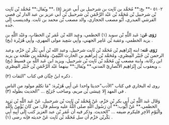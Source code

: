 ٥١٠٢ -** بخ:** مُحَمَّد بن ثَابِت بن شرحبيل بن أَبي عزيز (٥) ،** ويُقال:** مُحَمَّد بْن ثَابِت بْن شرحبيل بْن مُحَمَّد بْن عَبْد الرَّحْمَنِ بْن شرحبيل بْن أَبي عزيز بن عبد الدار بْن قصي القرشي العبدري، أَبُو مصعب الحجازي، والد مصعب بْن محمد بن ثابت. وقدينسب إِلَى جده.

**رَوَى عَن:** عَبد اللَّهِ بْن سويد (١) الخطمي، وعبد الله بْن عُمَر بْن الخطاب، وعَبْد اللَّهِ بن يزيد الخطمي، وعقبة بْن عَامِر الجهني، وأَبِي سَعِيد مولى المهري، وأَبِي هُرَيْرة (بخ) .

**رَوَى عَنه:** ابنه إِبْرَاهِيم بْن مُحَمَّد بْن ثَابِت شرحبيل، وعبد الله بْن أَبي بَكْر بْن حَزْم، وعبد الرحمن بْن جُبَيْر المِصْرِي، ومُحَمَّد بْن إبراهيم بن الحارث التَّيْمِيّ، ومُحَمَّد بن طلحة بن يزيد ابن ركانة، وابنة مصعب بْن مُحَمَّد بْن ثَابِت بْن شرحبيل، ويزيد ابن عَبد اللَّهِ بن قسيط (بخ) ، ويعقوب بْن إِبْرَاهِيم الأَنْصارِيّ المدني،** ويُقال:** بينهما عَبْد الرَّحْمَنِ بْن جُبَيْر المِصْرِي.

ذكره ابنُ حِبَّان في كتاب "الثقات (٢) .

روى له البخاري في كتاب "الأدب"حديثا واحدا عَن أَبِي هُرَيْرة: "مَا تكلم مولود من الناس في المهد إِلا عِيسَى بْن مريم، وصاحب جُرَيْج ... "الحديث بطوله (٣) .

وَقَال عَبد اللَّهِ بْن أَبي بكر بْن حَزْم، عَنْ مُحَمَّد بْن ثَابِت بْن شرحبيل، عَنْ عَبد اللَّهِ بْن يَزِيد الخطمي،** عَنْ أَيُّوب:** أن رَسُول اللَّهِ صلى اللَّهُ عليه وسلم قال: من كَانَ يُؤْمِنُ بِاللَّهِ والْيَوْمِ الآخِرِ فليكرم ضيفه ... "الحديث. وذكر فيه أن عُمَر بْن عبد العزيز كتب إِلَى أَبِيهِ أَبِي بَكْربْن حَزْم أن سل مُحَمَّد بْن ثَابِت عَنْ حديثه فإنه رضى (١) .